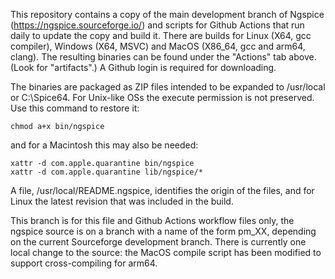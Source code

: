 This repository contains a copy of the main development branch of Ngspice (https://ngspice.sourceforge.io/) and scripts for Github Actions that run daily to update the copy and build it. There are builds for Linux (X64, gcc compiler), Windows (X64, MSVC) and MacOS (X86_64, gcc and arm64, clang).  The resulting binaries can be found under the "Actions" tab above.  (Look for "artifacts".)  A Github login is required for downloading.

The binaries are packaged as ZIP files intended to be expanded to /usr/local or C:\Spice64.  For Unix-like OSs the execute permission is not preserved.  Use this command to restore it:

	chmod a+x bin/ngspice

and for a Macintosh this may also be needed:

	xattr -d com.apple.quarantine bin/ngspice
	xattr -d com.apple.quarantine lib/ngspice/*

A file, /usr/local/README.ngspice, identifies the origin of the files, and for Linux the latest revision that was included in the build.

This branch is for this file and Github Actions workflow files only, the ngspice source is on a branch with a name of the form pm_XX, depending on the current Sourceforge development branch.  There is currently one local change to the source: the MacOS compile script has been modified to support cross-compiling for arm64.
